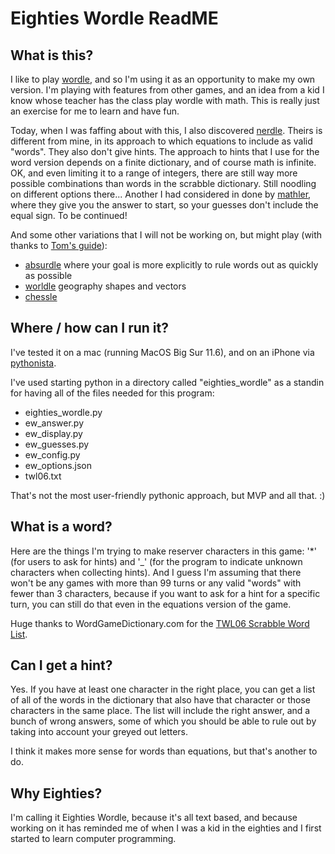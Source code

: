 # Eighties Wordle ReadME

## What is this?
I like to play [wordle](https://www.nytimes.com/games/wordle/index.html), and so I'm using it as an opportunity to make my own version. I'm playing with features from other games, and an idea from a kid I know whose teacher has the class play wordle with math. This is really just an exercise for me to learn and have fun.

Today, when I was faffing about with this, I also discovered [nerdle](https://nerdlegame.com/). Theirs is different from mine, in its approach to which equations to include as valid "words". They also don't give hints. The approach to hints that I use for the word version depends on a finite dictionary, and of course math is infinite. OK, and even limiting it to a range of integers, there are still way more possible combinations than words in the scrabble dictionary. Still noodling on different options there... Another I had considered in done by [mathler](https://www.mathler.com/), where they give you the answer to start, so your guesses don't include the equal sign. To be continued!

And some other variations that I will not be working on, but might play (with thanks to [Tom's guide](https://www.tomsguide.com/news/wordle-alternatives)):
- [absurdle](https://qntm.org/absurdle) where your goal is more explicitly to rule words out as quickly as possible
- [worldle](https://worldle.teuteuf.fr/) geography shapes and vectors
- [chessle](https://jackli.gg/chessle/)
## Where / how can I run it?
I've tested it on a mac (running MacOS Big Sur 11.6), and on an iPhone via [pythonista](http://omz-software.com/pythonista/).

I've used starting python in a directory called "eighties_wordle" as a standin for having all of the files needed for this program:
- eighties_wordle.py
- ew_answer.py
- ew_display.py
- ew_guesses.py
- ew_config.py 
- ew_options.json
- twl06.txt

That's not the most user-friendly pythonic approach, but MVP and all that. :)

## What is a word?

Here are the things I'm trying to make reserver characters in this game: '*' (for users to ask for hints) and '_' (for the program to indicate unknown characters when collecting hints). And I guess I'm assuming that there won't be any games with more than 99 turns or any valid "words" with fewer than 3 characters, because if you want to ask for a hint for a specific turn, you can still do that even in the equations version of the game. 

Huge thanks to WordGameDictionary.com for the [TWL06 Scrabble Word List](https://www.wordgamedictionary.com/twl06/download/twl06.txt).
## Can I get a hint?
Yes. If you have at least one character in the right place, you can get a list of all of the words in the dictionary that also have that character or those characters in the same place. The list will include the right answer, and a bunch of wrong answers, some of which you should be able to rule out by taking into account your greyed out letters. 

I think it makes more sense for words than equations, but that's another to do.
## Why Eighties?
I'm calling it Eighties Wordle, because it's all text based, and because working on it has reminded me of when I was a kid in the eighties and I first started to learn computer programming.
